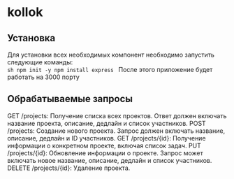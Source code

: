 # kollok

## Установка
Для установки всех необходимых компонент необходимо запустить следующие команды:<br>
``sh
npm init -y
npm install express
``
После этого приложение будет работать на 3000 порту

## Обрабатываемые запросы
GET /projects: Получение списка всех проектов. Ответ должен включать название проекта, описание, дедлайн и список участников.
POST /projects: Создание нового проекта. Запрос должен включать название, описание, дедлайн и ID участников.
GET /projects/{id}: Получение информации о конкретном проекте, включая список задач.
PUT /projects/{id}: Обновление информации о проекте. Запрос может включать новое название, описание, дедлайн и список участников.
DELETE /projects/{id}: Удаление проекта.
